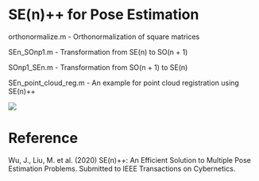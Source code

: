 # SE(n)++ for Pose Estimation
orthonormalize.m - Orthonormalization of square matrices

SEn_SOnp1.m - Transformation from SE(n) to SO(n + 1)

SOnp1_SEn.m - Transformation from SO(n + 1) to SE(n)

SEn_point_cloud_reg.m - An example for point cloud registration using SE(n)++


![](https://github.com/zarathustr/SEnpp/blob/master/garage3.jpg)

# Reference
Wu, J., Liu, M. et al. (2020) SE(n)++: An Efficient Solution to Multiple Pose Estimation Problems. Submitted to IEEE Transactions on Cybernetics.